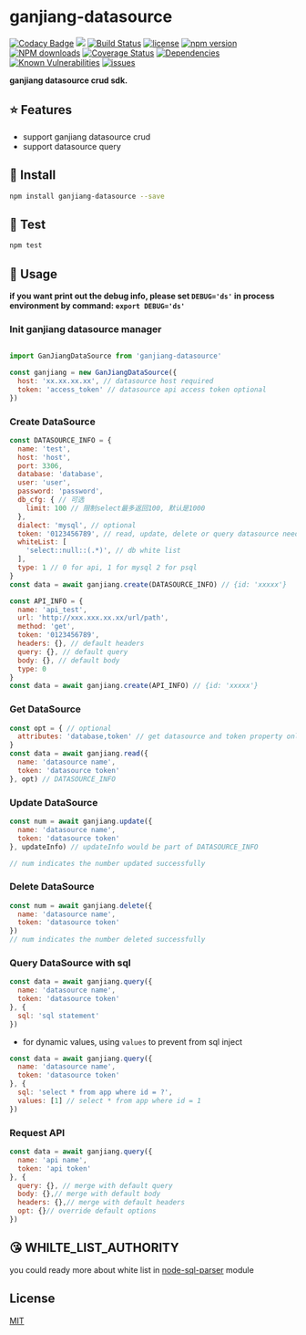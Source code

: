 # ganjiang-datasource

[![Codacy Badge](https://api.codacy.com/project/badge/Grade/e19d82a2ffec4fc4b613b8cf360bf3a1)](https://app.codacy.com/app/taozhi8833998/ganjiang-datasource?utm_source=github.com&utm_medium=referral&utm_content=taozhi8833998/ganjiang-datasource&utm_campaign=Badge_Grade_Dashboard)
[![](https://img.shields.io/badge/Powered%20by-ganjiang-brightgreen.svg)](https://github.com/taozhi8833998/ganjiang-datasource)
[![Build Status](https://travis-ci.org/taozhi8833998/ganjiang-datasource.svg?branch=master)](https://travis-ci.org/taozhi8833998/ganjiang-datasource)
[![license](https://img.shields.io/badge/license-MIT-blue.svg)](https://github.com/taozhi8833998/ganjiang-datasource/blob/master/LICENSE)
[![npm version](https://badge.fury.io/js/ganjiang-datasource.svg)](https://badge.fury.io/js/ganjiang-datasource)
[![NPM downloads](http://img.shields.io/npm/dm/ganjiang-datasource.svg?style=flat-square)](http://www.npmtrends.com/ganjiang-datasource)
[![Coverage Status](https://img.shields.io/coveralls/github/taozhi8833998/ganjiang-datasource/master.svg)](https://coveralls.io/github/taozhi8833998/ganjiang-datasource?branch=master)
[![Dependencies](https://img.shields.io/david/taozhi8833998/ganjiang-datasource.svg)](https://img.shields.io/david/taozhi8833998/ganjiang-datasource)
[![Known Vulnerabilities](https://snyk.io/test/github/taozhi8833998/ganjiang-datasource/badge.svg?targetFile=package.json)](https://snyk.io/test/github/taozhi8833998/ganjiang-datasource?targetFile=package.json)
[![issues](https://img.shields.io/github/issues/taozhi8833998/ganjiang-datasource.svg)](https://github.com/taozhi8833998/ganjiang-datasource/issues)

**ganjiang datasource crud sdk.**

## :star: Features

  - support ganjiang datasource crud
  - support datasource query

## :tada: Install

```bash
npm install ganjiang-datasource --save
```

## :ghost: Test

```bash
npm test
```

## :rocket: Usage

**if you want print out the debug info, please set `DEBUG='ds'` in process environment by command: `export DEBUG='ds'`**

### Init ganjiang datasource manager

```javascript

import GanJiangDataSource from 'ganjiang-datasource'

const ganjiang = new GanJiangDataSource({
  host: 'xx.xx.xx.xx', // datasource host required
  token: 'access_token' // datasource api access token optional
})

```

### Create DataSource

```javascript
const DATASOURCE_INFO = {
  name: 'test',
  host: 'host',
  port: 3306,
  database: 'database',
  user: 'user',
  password: 'password',
  db_cfg: { // 可选
    limit: 100 // 限制select最多返回100, 默认是1000
  },
  dialect: 'mysql', // optional
  token: '0123456789', // read, update, delete or query datasource need this token
  whiteList: [
    'select::null::(.*)', // db white list
  ],
  type: 1 // 0 for api, 1 for mysql 2 for psql
}
const data = await ganjiang.create(DATASOURCE_INFO) // {id: 'xxxxx'}
```

```javascript
const API_INFO = {
  name: 'api_test',
  url: 'http://xxx.xxx.xx.xx/url/path',
  method: 'get',
  token: '0123456789',
  headers: {}, // default headers
  query: {}, // default query
  body: {}, // default body
  type: 0
}
const data = await ganjiang.create(API_INFO) // {id: 'xxxxx'}
```

### Get DataSource

```javascript
const opt = { // optional
  attributes: 'database,token' // get datasource and token property only
}
const data = await ganjiang.read({
  name: 'datasource name',
  token: 'datasource token'
}, opt) // DATASOURCE_INFO
```

### Update DataSource

```javascript
const num = await ganjiang.update({
  name: 'datasource name',
  token: 'datasource token'
}, updateInfo) // updateInfo would be part of DATASOURCE_INFO

// num indicates the number updated successfully
```

### Delete DataSource

```javascript
const num = await ganjiang.delete({
  name: 'datasource name',
  token: 'datasource token'
})
// num indicates the number deleted successfully
```

### Query DataSource with sql

```javascript
const data = await ganjiang.query({
  name: 'datasource name',
  token: 'datasource token'
}, {
  sql: 'sql statement'
})
```

- for dynamic values, using `values` to prevent from sql inject

```javascript
const data = await ganjiang.query({
  name: 'datasource name',
  token: 'datasource token'
}, {
  sql: 'select * from app where id = ?',
  values: [1] // select * from app where id = 1
})
```

### Request API

```javascript
const data = await ganjiang.query({
  name: 'api name',
  token: 'api token'
}, {
  query: {}, // merge with default query
  body: {},// merge with default body
  headers: {},// merge with default headers
  opt: {}// override default options
})
```

## :kissing_heart: WHILTE_LIST_AUTHORITY

you could ready more about white list in [node-sql-parser](https://www.npmjs.com/package/node-sql-parser) module

## License

[MIT](LICENSE)